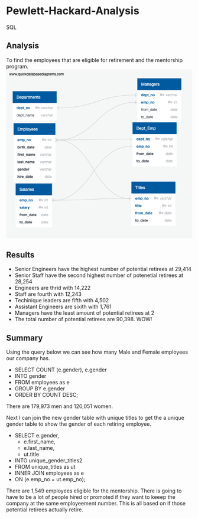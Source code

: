 # Pewlett-Hackard-Analysis
SQL

## Analysis
To find the employees that are eligible for retirement and the mentorship program.
![ERD](https://github.com/AmirO8/Pewlett-Hackard-Analysis/blob/main/EmployeeDB.png)

## Results

- Senior Engineers have the highest number of potential retirees at 29,414
- Senior Staff have the second highest number of potenetial retirees at 28,254
- Engineers are thrid with 14,222
- Staff are fourth with 12,243
- Techinique leaders are fifth with 4,502
- Assistant Engineers are sixith with 1,761
- Managers have the least amount of potential retirees at 2
- The total number of potential retirees are 90,398. WOW!

## Summary
Using the query below we can see how many Male and Female employees our company has.
- SELECT COUNT (e.gender), e.gender
- INTO gender
- FROM employees as e
- GROUP BY e.gender
- ORDER BY COUNT DESC;

There are 179,973 men and 120,051 women.

Next I can join the new gender table with unique titles to get the a unique gender table to show the gender of each retiring employee.
- SELECT e.gender,
	- e.first_name,
	- e.last_name,
	- ut.title
- INTO unique_gender_titles2
- FROM unique_titles as ut
- INNER JOIN employees as e
- ON (e.emp_no = ut.emp_no);


There are 1,549 employees eligible for the mentorship. There is going to have to be a lot of people hired or promoted if they want to keeep the company at the same employeement number. This is all based on if those potential retirees actually retire.

